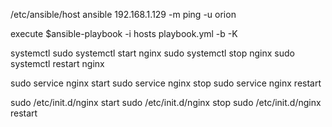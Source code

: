 /etc/ansible/host
ansible 192.168.1.129 -m ping -u orion


execute
$ansible-playbook -i hosts playbook.yml -b -K

systemctl
sudo systemctl start nginx 
sudo systemctl stop nginx 
sudo systemctl restart nginx

sudo service nginx start
sudo service nginx stop
sudo service nginx restart

sudo /etc/init.d/nginx start
sudo /etc/init.d/nginx stop
sudo /etc/init.d/nginx restart

